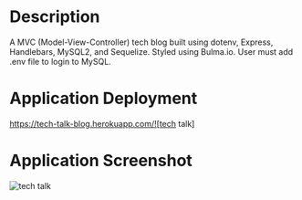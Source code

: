 ## 
   
# Description

A MVC (Model-View-Controller) tech blog built using dotenv, Express, Handlebars, MySQL2, and Sequelize. Styled using Bulma.io. User must add .env file to login to MySQL.

# Application Deployment

https://tech-talk-blog.herokuapp.com/![tech talk]

# Application Screenshot
![tech talk](https://user-images.githubusercontent.com/80538653/127971479-8955f18a-8b91-4079-a788-e57cee9ace96.jpg)

